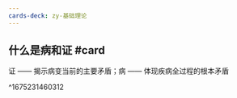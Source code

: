 ```yaml
---
cards-deck: zy-基础理论
---
```




## 什么是病和证 #card
证 —— 揭示病变当前的主要矛盾；病 —— 体现疾病全过程的根本矛盾 





























^1675231460312
